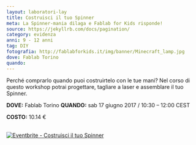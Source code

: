 ```yaml
---
layout: laboratori-lay
title: Costruisci il tuo Spinner
meta: La Spinner-mania dilaga e Fablab for Kids risponde!
source: https://jekyllrb.com/docs/pagination/
category: evidenza
anni: 9 - 12 anni
tag: DIY
fotografia: http://fablabforkids.it/img/banner/Minecraft_lamp.jpg
dove: Fablab Torino
quando:
---
```

Perché comprarlo quando puoi costruirtelo con le tue mani? Nel corso di questo workshop potrai progettare, tagliare a laser e assemblare il tuo Spinner.

**DOVE:** Fablab Torino
**QUANDO:** sab 17 giugno 2017 / 10:30 – 12:00 CEST

**COSTO:** 10.14 €

<br>
<a href="https://www.eventbrite.it/e/biglietti-costruisci-il-tuo-spinner-35015110137?ref=ebtnebtckt" target="_blank"><img src="https://www.eventbrite.it/custombutton?eid=35015110137" alt="Eventbrite - Costruisci il tuo Spinner" /></a>					</div>
